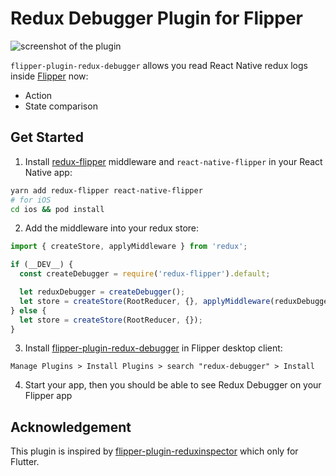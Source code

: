 # Redux Debugger Plugin for Flipper

![screenshot of the plugin](https://imgur.com/QUDYozo.png)

`flipper-plugin-redux-debugger` allows you read React Native redux logs inside [Flipper](https://fbflipper.com/) now:

- Action
- State comparison

## Get Started

1. Install [redux-flipper](https://github.com/jk-gan/redux-flipper) middleware and `react-native-flipper` in your React Native app:

```bash
yarn add redux-flipper react-native-flipper
# for iOS
cd ios && pod install
```

2. Add the middleware into your redux store:

```javascript
import { createStore, applyMiddleware } from 'redux';

if (__DEV__) {
  const createDebugger = require('redux-flipper').default;

  let reduxDebugger = createDebugger();
  let store = createStore(RootReducer, {}, applyMiddleware(reduxDebugger));
} else {
  let store = createStore(RootReducer, {});
}
```

3. Install [flipper-plugin-redux-debugger](https://github.com/jk-gan/flipper-plugin-redux-debugger) in Flipper desktop client:

```
Manage Plugins > Install Plugins > search "redux-debugger" > Install
```

4. Start your app, then you should be able to see Redux Debugger on your Flipper app

## Acknowledgement

This plugin is inspired by [flipper-plugin-reduxinspector](https://github.com/blankapp/flipper-plugin-reduxinspector) which only for Flutter.
